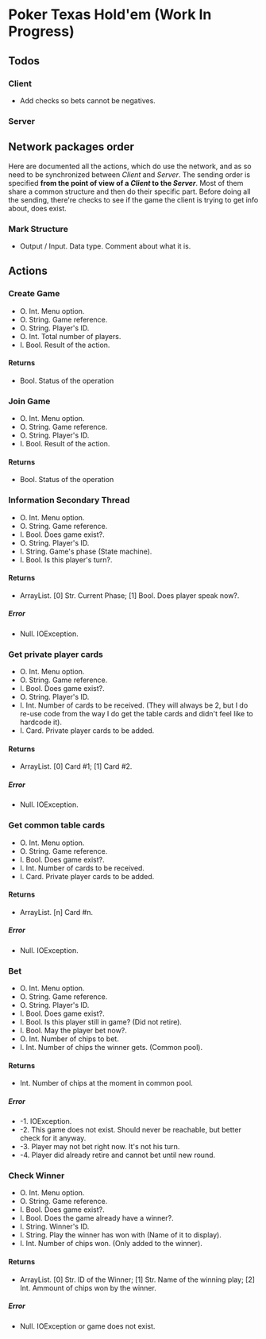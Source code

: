 # Poker Texas Hold'em (Work In Progress)

## Todos

### Client
* Add checks so bets cannot be negatives.

### Server

## Network packages order
Here are documented all the actions, which do use the network, and as so need to be synchronized between _Client_ and _Server_.
The sending order is specified __from the point of view of a _Client_ to the _Server___. Most of them share a common structure and then do their specific part. Before doing all the sending, there're checks to see if the game the client is trying to get info about, does exist.

### Mark Structure
* Output / Input. Data type. Comment about what it is.

## Actions

### Create Game
* O. Int. Menu option.
* O. String. Game reference.
* O. String. Player's ID.
* O. Int. Total number of players.
* I. Bool. Result of the action.

#### Returns
* Bool. Status of the operation

### Join Game
* O. Int. Menu option.
* O. String. Game reference.
* O. String. Player's ID.
* I. Bool. Result of the action.

#### Returns
* Bool. Status of the operation

### Information Secondary Thread
* O. Int. Menu option.
* O. String. Game reference.
* I. Bool. Does game exist?.
* O. String. Player's ID.
* I. String. Game's phase (State machine).
* I. Bool. Is this player's turn?.

#### Returns
* ArrayList. [0] Str. Current Phase; [1] Bool. Does player speak now?.
##### Error
* Null. IOException.


### Get private player cards
* O. Int. Menu option.
* O. String. Game reference.
* I. Bool. Does game exist?.
* O. String. Player's ID.
* I. Int. Number of cards to be received. (They will always be 2, but I do re-use code from the way I do get the table cards and didn't feel like to hardcode it).
* I. Card. Private player cards to be added.

#### Returns
* ArrayList. [0] Card #1; [1] Card #2.
##### Error
* Null. IOException.

### Get common table cards
* O. Int. Menu option.
* O. String. Game reference.
* I. Bool. Does game exist?.
* I. Int. Number of cards to be received.
* I. Card. Private player cards to be added.

#### Returns
* ArrayList. [n] Card #n.
##### Error
* Null. IOException.

### Bet
* O. Int. Menu option.
* O. String. Game reference.
* O. String. Player's ID.
* I. Bool. Does game exist?.
* I. Bool. Is this player still in game? (Did not retire).
* I. Bool. May the player bet now?.
* O. Int. Number of chips to bet.
* I. Int. Number of chips the winner gets. (Common pool).

#### Returns
* Int. Number of chips at the moment in common pool.
##### Error
* -1. IOException.
* -2. This game does not exist. Should never be reachable, but better check for it anyway.
* -3. Player may not bet right now. It's not his turn.
* -4. Player did already retire and cannot bet until new round.

### Check Winner
* O. Int. Menu option.
* O. String. Game reference.
* I. Bool. Does game exist?.
* I. Bool. Does the game already have a winner?.
* I. String. Winner's ID.
* I. String. Play the winner has won with (Name of it to display).
* I. Int. Number of chips won. (Only added to the winner).

#### Returns
* ArrayList. [0] Str. ID of the Winner; [1] Str. Name of the winning play; [2] Int. Ammount of chips won by the winner.
##### Error
* Null. IOException or game does not exist.

